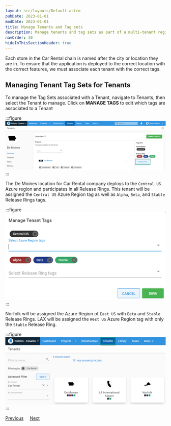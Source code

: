 ```yaml
---
layout: src/layouts/Default.astro
pubDate: 2023-01-01
modDate: 2023-01-01
title: Manage Tenants and Tag sets
description: Manage tenants and tag sets as part of a multi-tenant region setup in Octopus Deploy.
navOrder: 30
hideInThisSectionHeader: true
---
```

Each store in the Car Rental chain is named after the city or location they are in.  To ensure that the application is deployed to the correct location with the correct features, we must associate each tenant with the correct tags.

## Managing Tenant Tag Sets for Tenants
To manage the Tag Sets associated with a Tenant, navigate to Tenants, then select the Tenant to manage.  Click on **MANAGE TAGS** to edit which tags are associated to a Tenant

:::figure
![](/docs/tenants/guides/multi-tenant-region/images/tenant-manage-tags.png "width=500")
:::

The De Moines location for Car Rental company deploys to the `Central US` Azure region and participates in all Release Rings.  This tenant will be assigned the `Central US` Azure Region tag as well as `Alpha`, `Beta`, and `Stable` Release Rings tags.

:::figure
![](/docs/tenants/guides/multi-tenant-region/images/demoines-tags.png "width=500")
:::

Norfolk will be assigned the Azure Region of `East US` with `Beta` and `Stable` Release Rings.  LAX will be assigned the `West US` Azure Region tag with only the `Stable` Release Ring.

:::figure
![](/docs/tenants/guides/multi-tenant-region/images/car-rental-tenants.png "width=500")
:::

<span><a class="button btn-secondary" href="/docs/tenants/guides/multi-tenant-region/creating-tenant-tags">Previous</a></span>&nbsp;&nbsp;&nbsp;&nbsp;&nbsp;<span><a class="button btn-success" href="/docs/tenants/guides/multi-tenant-region/assigning-tenants-to-infrastructure">Next</a></span>